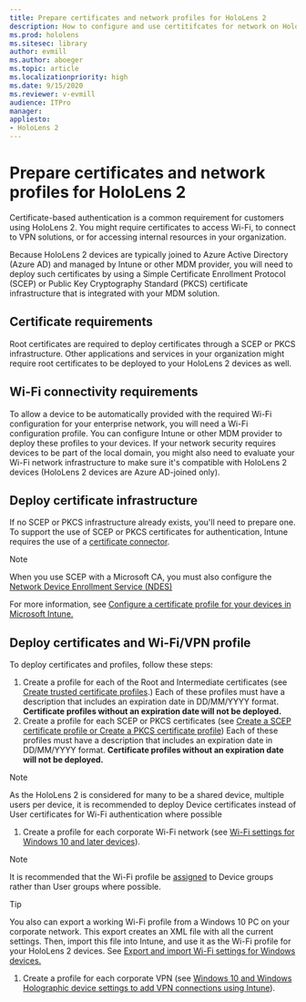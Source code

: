 ```yaml
---
title: Prepare certificates and network profiles for HoloLens 2
description: How to configure and use certitifcates for network on HoloLens 2 devices
ms.prod: hololens
ms.sitesec: library
author: evmill
ms.author: aboeger
ms.topic: article
ms.localizationpriority: high
ms.date: 9/15/2020
ms.reviewer: v-evmill
audience: ITPro
manager: 
appliesto:
- HoloLens 2
---
```

# Prepare certificates and network profiles for HoloLens 2

Certificate-based authentication is a common requirement for customers using HoloLens 2. You might require certificates to access Wi-Fi, to connect to VPN solutions, or for accessing internal resources in your organization.

Because HoloLens 2 devices are typically joined to Azure Active Directory (Azure AD) and managed by Intune or other MDM provider, you will need to deploy such certificates by using a Simple Certificate Enrollment Protocol (SCEP) or Public Key Cryptography Standard (PKCS) certificate infrastructure that is integrated with your MDM solution.

## Certificate requirements
Root certificates are required to deploy certificates through a SCEP or PKCS infrastructure. Other applications and services in your organization might require root certificates to be deployed to your HoloLens 2 devices as well. 

## Wi-Fi connectivity requirements
To allow a device to be automatically provided with the required Wi-Fi configuration for your enterprise network, you will need a Wi-Fi configuration profile. You can configure Intune or other MDM provider to deploy these profiles to your devices. If your network security requires devices to be part of the local domain, you might also need to evaluate your Wi-Fi network infrastructure to make sure it's compatible with HoloLens 2 devices (HoloLens 2 devices are Azure AD-joined only).

## Deploy certificate infrastructure
If no SCEP or PKCS infrastructure already exists, you'll need to prepare one. 
To support the use of SCEP or PKCS certificates for authentication, Intune requires the use of a [certificate connector](https://docs.microsoft.com/mem/intune/protect/certificate-connectors).

> [!NOTE]
> When you use SCEP with a Microsoft CA, you must also configure the [Network Device Enrollment Service (NDES)](https://docs.microsoft.com/mem/intune/protect/certificates-scep-configure#set-up-ndes)

For more information, see [Configure a certificate profile for your devices in Microsoft Intune.](https://docs.microsoft.com/intune/certificates-configure)

## Deploy certificates and Wi-Fi/VPN profile
To deploy certificates and profiles, follow these steps:
1.	Create a profile for each of the Root and Intermediate certificates (see [Create trusted certificate profiles](https://docs.microsoft.com/intune/protect/certificates-configure#step-3-create-trusted-certificate-profiles).) Each of these profiles must have a description that includes an expiration date in DD/MM/YYYY format. **Certificate profiles without an expiration date will not be deployed.**
1.	Create a profile for each SCEP or PKCS certificates (see [Create a SCEP certificate profile or Create a PKCS certificate profile](https://docs.microsoft.com/intune/protect/certficates-pfx-configure#create-a-pkcs-certificate-profile)) Each of these profiles must have a description that includes an expiration date in DD/MM/YYYY format. **Certificate profiles without an expiration date will not be deployed.**

> [!NOTE]
> As the HoloLens 2 is considered for many to be a shared device, multiple users per device, it is recommended to deploy Device certificates instead of User certificates for Wi-Fi authentication where possible

1.	Create a profile for each corporate Wi-Fi network (see [Wi-Fi settings for Windows 10 and later devices](https://docs.microsoft.com/intune/wi-fi-settings-windows)). 
> [!NOTE]
> It is recommended that the Wi-Fi profile be [assigned](https://docs.microsoft.com/mem/intune/configuration/device-profile-assign) to Device groups rather than User groups where possible. 

> [!TIP]
> You also can export a working Wi-Fi profile from a Windows 10 PC on your corporate network. This export creates an XML file with all the current settings. Then, import this file into Intune, and use it as the Wi-Fi profile for your HoloLens 2 devices. See [Export and import Wi-Fi settings for Windows devices.](https://docs.microsoft.com/mem/intune/configuration/wi-fi-settings-import-windows-8-1)

1.	Create a profile for each corporate VPN (see [Windows 10 and Windows Holographic device settings to add VPN connections using Intune](https://docs.microsoft.com/intune/vpn-settings-windows-10)).





